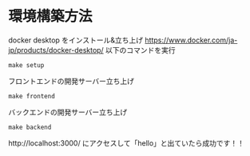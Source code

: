 # 環境構築方法

docker desktop をインストール&立ち上げ
https://www.docker.com/ja-jp/products/docker-desktop/
以下のコマンドを実行

```
make setup
```

フロントエンドの開発サーバー立ち上げ

```
make frontend
```

バックエンドの開発サーバー立ち上げ

```
make backend
```

http://localhost:3000/ にアクセスして「hello」と出ていたら成功です！！
